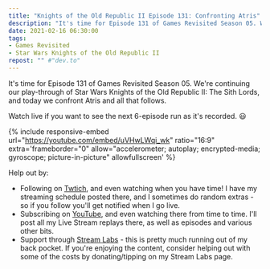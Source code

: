 ```yaml
---
title: "Knights of the Old Republic II Episode 131: Confronting Atris"
description: "It's time for Episode 131 of Games Revisited Season 05. We're continuing our play-through of Star Wars Knights of the Old Republic II: The Sith Lords, and today we confront Atris and all that follows."
date: 2021-02-16 06:30:00
tags:
- Games Revisited
- Star Wars Knights of the Old Republic II
repost: "" #"dev.to"
---
```


It's time for Episode 131 of Games Revisited Season 05. We're continuing our play-through of Star Wars Knights of the Old Republic II: The Sith Lords, and today we confront Atris and all that follows.

Watch live if you want to see the next 6-episode run as it's recorded. :smiley:
<!--more-->

{% include responsive-embed url="https://youtube.com/embed/uVHwLWqi_wk" ratio="16:9" extra='frameborder="0" allow="accelerometer; autoplay; encrypted-media; gyroscope; picture-in-picture" allowfullscreen' %}

Help out by:
 * Following on [Twtich](https://twitch.tv/AnonJr_Live), and even watching when you have time! I have my streaming schedule posted there, and I sometimes do random extras - so if you follow you'll get notified when I go live.
 * Subscribing on [YouTube](http://www.youtube.com/channel/UCXafqhKHbkSUIrq0LAuu0tw), and even watching there from time to time. I'll post all my Live Stream replays there, as well as episodes and various other bits.
 * Support through [Stream Labs](https://streamlabs.com/anonjr_live) - this is pretty much running out of my back pocket. If you're enjoying the content, consider helping out with some of the costs by donating/tipping on my Stream Labs page.